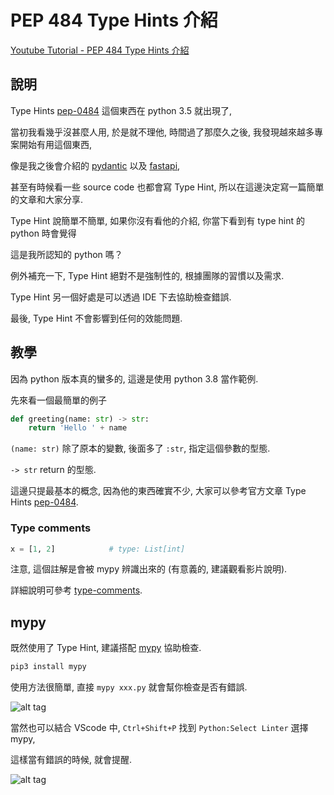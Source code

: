 # PEP 484 Type Hints 介紹

[Youtube Tutorial - PEP 484 Type Hints 介紹](https://youtu.be/kXB__qIz5gY)

## 說明

Type Hints [pep-0484](https://www.python.org/dev/peps/pep-0484/) 這個東西在 python 3.5 就出現了,

當初我看幾乎沒甚麼人用, 於是就不理他, 時間過了那麼久之後, 我發現越來越多專案開始有用這個東西,

像是我之後會介紹的 [pydantic](https://pydantic-docs.helpmanual.io/) 以及 [fastapi](https://fastapi.tiangolo.com/),

甚至有時候看一些 source code 也都會寫 Type Hint, 所以在這邊決定寫一篇簡單的文章和大家分享.

Type Hint 說簡單不簡單, 如果你沒有看他的介紹, 你當下看到有 type hint 的 python 時會覺得

這是我所認知的 python 嗎？

例外補充一下, Type Hint 絕對不是強制性的, 根據團隊的習慣以及需求.

Type Hint 另一個好處是可以透過 IDE 下去協助檢查錯誤.

最後, Type Hint 不會影響到任何的效能問題.

## 教學

因為 python 版本真的蠻多的, 這邊是使用 python 3.8 當作範例.

先來看一個最簡單的例子

```python
def greeting(name: str) -> str:
    return 'Hello ' + name
```

`(name: str)` 除了原本的變數, 後面多了 `:str`, 指定這個參數的型態.

`-> str` return 的型態.

這邊只提最基本的概念, 因為他的東西確實不少, 大家可以參考官方文章 Type Hints [pep-0484](https://www.python.org/dev/peps/pep-0484/).

### Type comments

```python
x = [1, 2]            # type: List[int]
```

注意, 這個註解是會被 mypy 辨識出來的 (有意義的, 建議觀看影片說明).

詳細說明可參考 [type-comments](https://www.python.org/dev/peps/pep-0484/#type-comments).

## mypy

既然使用了 Type Hint, 建議搭配 [mypy](https://github.com/python/mypy) 協助檢查.

```python
pip3 install mypy
```

使用方法很簡單, 直接 `mypy xxx.py` 就會幫你檢查是否有錯誤.

![alt tag](https://i.imgur.com/wrvs8au.png)

當然也可以結合 VScode 中, `Ctrl+Shift+P` 找到 `Python:Select Linter` 選擇 mypy,

這樣當有錯誤的時候, 就會提醒.

![alt tag](https://i.imgur.com/nJHztC3.png)
